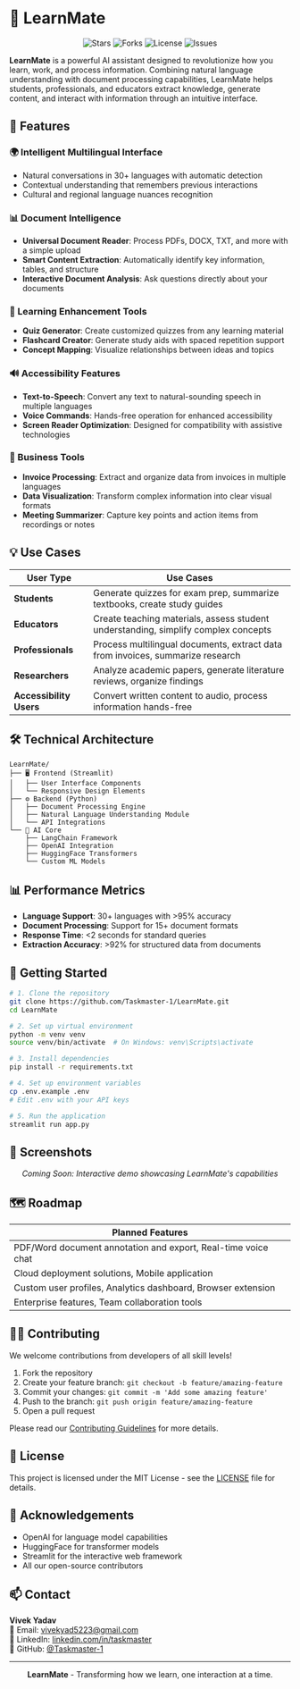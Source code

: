 # 🧠 LearnMate

<div align="center">

![Stars](https://img.shields.io/github/stars/Taskmaster-1/LearnMate?style=social)
![Forks](https://img.shields.io/github/forks/Taskmaster-1/LearnMate?style=social)
![License](https://img.shields.io/github/license/Taskmaster-1/LearnMate)
![Issues](https://img.shields.io/github/issues/Taskmaster-1/LearnMate)

</div>

**LearnMate** is a powerful AI assistant designed to revolutionize how you learn, work, and process information. Combining natural language understanding with document processing capabilities, LearnMate helps students, professionals, and educators extract knowledge, generate content, and interact with information through an intuitive interface.

## 🚀 Features

### 🌍 Intelligent Multilingual Interface
- Natural conversations in 30+ languages with automatic detection
- Contextual understanding that remembers previous interactions
- Cultural and regional language nuances recognition

### 📊 Document Intelligence
- **Universal Document Reader**: Process PDFs, DOCX, TXT, and more with a simple upload
- **Smart Content Extraction**: Automatically identify key information, tables, and structure
- **Interactive Document Analysis**: Ask questions directly about your documents

### 🧠 Learning Enhancement Tools
- **Quiz Generator**: Create customized quizzes from any learning material
- **Flashcard Creator**: Generate study aids with spaced repetition support
- **Concept Mapping**: Visualize relationships between ideas and topics

### 🔊 Accessibility Features
- **Text-to-Speech**: Convert any text to natural-sounding speech in multiple languages
- **Voice Commands**: Hands-free operation for enhanced accessibility
- **Screen Reader Optimization**: Designed for compatibility with assistive technologies

### 🧾 Business Tools
- **Invoice Processing**: Extract and organize data from invoices in multiple languages
- **Data Visualization**: Transform complex information into clear visual formats
- **Meeting Summarizer**: Capture key points and action items from recordings or notes

## 💡 Use Cases

| User Type | Use Cases |
|-----------|-----------|
| **Students** | Generate quizzes for exam prep, summarize textbooks, create study guides |
| **Educators** | Create teaching materials, assess student understanding, simplify complex concepts |
| **Professionals** | Process multilingual documents, extract data from invoices, summarize research |
| **Researchers** | Analyze academic papers, generate literature reviews, organize findings |
| **Accessibility Users** | Convert written content to audio, process information hands-free |

## 🛠️ Technical Architecture

```
LearnMate/
├── 🖥️ Frontend (Streamlit)
│   ├── User Interface Components
│   └── Responsive Design Elements
├── ⚙️ Backend (Python)
│   ├── Document Processing Engine
│   ├── Natural Language Understanding Module
│   └── API Integrations
└── 🧠 AI Core
    ├── LangChain Framework
    ├── OpenAI Integration
    ├── HuggingFace Transformers
    └── Custom ML Models
```

## 📊 Performance Metrics

- **Language Support**: 30+ languages with >95% accuracy
- **Document Processing**: Support for 15+ document formats
- **Response Time**: <2 seconds for standard queries
- **Extraction Accuracy**: >92% for structured data from documents

## 🚀 Getting Started

```bash
# 1. Clone the repository
git clone https://github.com/Taskmaster-1/LearnMate.git
cd LearnMate

# 2. Set up virtual environment
python -m venv venv
source venv/bin/activate  # On Windows: venv\Scripts\activate

# 3. Install dependencies
pip install -r requirements.txt

# 4. Set up environment variables
cp .env.example .env
# Edit .env with your API keys

# 5. Run the application
streamlit run app.py
```

## 📱 Screenshots

<div align="center">
<i>Coming Soon: Interactive demo showcasing LearnMate's capabilities</i>
</div>

## 🗺️ Roadmap

| Planned Features |
|------------------|
| PDF/Word document annotation and export, Real-time voice chat |
| Cloud deployment solutions, Mobile application |
| Custom user profiles, Analytics dashboard, Browser extension |
| Enterprise features, Team collaboration tools |

## 👨‍💻 Contributing

We welcome contributions from developers of all skill levels!

1. Fork the repository
2. Create your feature branch: `git checkout -b feature/amazing-feature`
3. Commit your changes: `git commit -m 'Add some amazing feature'`
4. Push to the branch: `git push origin feature/amazing-feature`
5. Open a pull request

Please read our [Contributing Guidelines](CONTRIBUTING.md) for more details.

## 📄 License

This project is licensed under the MIT License - see the [LICENSE](LICENSE) file for details.

## 👏 Acknowledgements

- OpenAI for language model capabilities
- HuggingFace for transformer models
- Streamlit for the interactive web framework
- All our open-source contributors

## 📫 Contact

**Vivek Yadav**  
📧 Email: vivekyad5223@gmail.com  
🔗 LinkedIn: [linkedin.com/in/taskmaster](https://linkedin.com/in/taskmaster)  
🐙 GitHub: [@Taskmaster-1](https://github.com/Taskmaster-1)

---

<div align="center">
<b>LearnMate</b> - Transforming how we learn, one interaction at a time.
</div>
